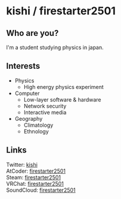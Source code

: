 # kishi / firestarter2501
## Who are you?
I'm a student studying physics in japan.  
## Interests
- Physics
    - High energy physics experiment
- Computer
    - Low-layer software & hardware
    - Network security
    - Interactive media
- Geography
    - Climatology
    - Ethnology
## Links
Twitter: [kishi](https://twitter.com/firestarter2501)  
AtCoder: [firestarter2501](https://atcoder.jp/users/firestarter2501)  
Steam: [firestarter2501](https://steamcommunity.com/id/firestarter2501)  
VRChat: [firestarter2501](https://vrchat.com/home/user/usr_e3ab4286-f56c-45e1-b261-ed4713f725d8)  
SoundCloud: [firestarter2501](https://soundcloud.com/firestarter2501)
